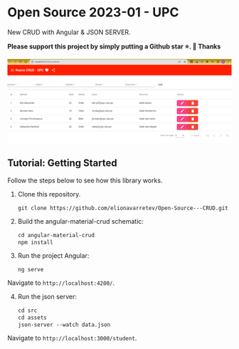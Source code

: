 # Open Source 2023-01 - UPC
New CRUD with Angular & JSON SERVER. 

**Please support this project by simply putting a Github star ⭐. 🙏 Thanks**

<div>
  <p><img src="https://github.com/elionavarretev/Open-Source---CRUD/blob/main/src/assets/imgs/one.PNG" alt="UPC" width="800"></p>
</div>

## Tutorial: Getting Started

Follow the steps below to see how this library works.

1. Clone this repository.

    ```
    git clone https://github.com/elionavarretev/Open-Source---CRUD.git
    ```

2. Build the angular-material-crud schematic:

   ```
   cd angular-material-crud
   npm install
   ```

3. Run the project Angular:

   ```
   ng serve   
   ```
Navigate to `http://localhost:4200/`.

4. Run the json server:

   ```
   cd src
   cd assets
   json-server --watch data.json
   ```
Navigate to `http://localhost:3000/student`.


